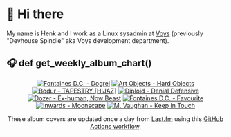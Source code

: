 # 👋 Hi there

My name is Henk and I work as a Linux sysadmin at <a href="https://www.voys.co/about/">Voys</a> (previously "Devhouse Spindle" aka Voys development department).

## 🎧 def get_weekly_album_chart()
<!-- lastfm -->
<p align="center"><a href="https://www.last.fm/music/Fontaines+D.C./Dogrel"><img src="https://lastfm.freetls.fastly.net/i/u/64s/a6e4705a174dcf7b423e82ed06038263.jpg" title="Fontaines D.C. - Dogrel"></a> <a href="https://www.last.fm/music/Art+Objects/Hard+Objects"><img src="https://lastfm.freetls.fastly.net/i/u/64s/4bbbfcade247e1e454e8cde5a3399dfc.jpg" title="Art Objects - Hard Objects"></a> <a href="https://www.last.fm/music/Bodur/TAPESTRY+%5BHIJAZ%5D"><img src="https://lastfm.freetls.fastly.net/i/u/64s/44dd124c773a24803d490004f1769722.jpg" title="Bodur - TAPESTRY [HIJAZ]"></a> <a href="https://www.last.fm/music/Diploid/Denial+Defensive"><img src="https://lastfm.freetls.fastly.net/i/u/64s/ad46fd407a04c4aea567be3513209aa7.jpg" title="Diploid - Denial Defensive"></a> <a href="https://www.last.fm/music/Dozer/Ex-human,+Now+Beast"><img src="https://lastfm.freetls.fastly.net/i/u/64s/0266f90d20a218da051a54cba8cecc13.jpg" title="Dozer - Ex-human, Now Beast"></a> <a href="https://www.last.fm/music/Fontaines+D.C./Favourite"><img src="https://lastfm.freetls.fastly.net/i/u/64s/b3062350c96042b29ae37e70271103f1.jpg" title="Fontaines D.C. - Favourite"></a> <a href="https://www.last.fm/music/Inwards/Moonscape"><img src="https://lastfm.freetls.fastly.net/i/u/64s/94e114deb0f5a8aa1b19b1d36db1f368.png" title="Inwards - Moonscape"></a> <a href="https://www.last.fm/music/M.+Vaughan/Keep+in+Touch"><img src="https://lastfm.freetls.fastly.net/i/u/64s/bba13a1a14f523aa758735c05018320d.jpg" title="M. Vaughan - Keep in Touch"></a> </p>

<p align="center">These album covers are updated once a day from <a href="https://www.last.fm/user/hbokh">Last.fm</a> using this <a href="https://github.com/marketplace/actions/lastfm-to-markdown">GitHub Actions workflow</a>.</p>
